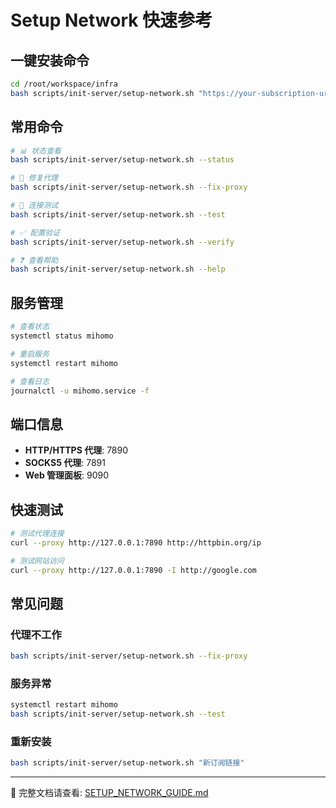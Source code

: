 # Setup Network 快速参考

## 一键安装命令

```bash
cd /root/workspace/infra
bash scripts/init-server/setup-network.sh "https://your-subscription-url"
```

## 常用命令

```bash
# 📊 状态查看
bash scripts/init-server/setup-network.sh --status

# 🔧 修复代理
bash scripts/init-server/setup-network.sh --fix-proxy

# 🧪 连接测试
bash scripts/init-server/setup-network.sh --test

# ✅ 配置验证
bash scripts/init-server/setup-network.sh --verify

# ❓ 查看帮助
bash scripts/init-server/setup-network.sh --help
```

## 服务管理

```bash
# 查看状态
systemctl status mihomo

# 重启服务
systemctl restart mihomo

# 查看日志
journalctl -u mihomo.service -f
```

## 端口信息

- **HTTP/HTTPS 代理**: 7890
- **SOCKS5 代理**: 7891  
- **Web 管理面板**: 9090

## 快速测试

```bash
# 测试代理连接
curl --proxy http://127.0.0.1:7890 http://httpbin.org/ip

# 测试网站访问
curl --proxy http://127.0.0.1:7890 -I http://google.com
```

## 常见问题

### 代理不工作
```bash
bash scripts/init-server/setup-network.sh --fix-proxy
```

### 服务异常
```bash
systemctl restart mihomo
bash scripts/init-server/setup-network.sh --test
```

### 重新安装
```bash
bash scripts/init-server/setup-network.sh "新订阅链接"
```

---

📖 完整文档请查看: [SETUP_NETWORK_GUIDE.md](./SETUP_NETWORK_GUIDE.md)